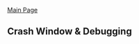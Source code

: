[Main Page](https://github.com/Streets-Heaver/SHInspect/blob/main/README.md)

## Crash Window & Debugging